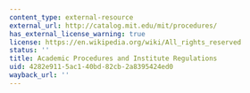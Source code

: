 ```yaml
---
content_type: external-resource
external_url: http://catalog.mit.edu/mit/procedures/
has_external_license_warning: true
license: https://en.wikipedia.org/wiki/All_rights_reserved
status: ''
title: Academic Procedures and Institute Regulations
uid: 4282e911-5ac1-40bd-82cb-2a8395424ed0
wayback_url: ''
---
```


